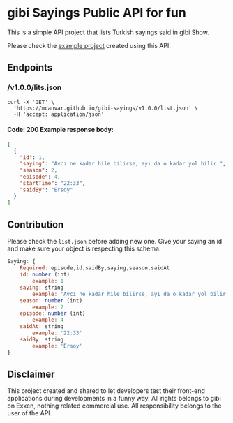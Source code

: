 # gibi Sayings Public API for fun

This is a simple API project that lists Turkish sayings said in gibi Show.

Please check the [example project](https://mcanvar.github.io/gibi-sayings/) created using this API.

## Endpoints

### /v1.0.0/lits.json

```
curl -X 'GET' \
  'https://mcanvar.github.io/gibi-sayings/v1.0.0/list.json' \
  -H 'accept: application/json'
  ```

#### Code: 200 Example response body:

```json
[
  {
    "id": 1,
    "saying": "Avcı ne kadar hile bilirse, ayı da o kadar yol bilir.",
    "season": 2,
    "episode": 4,
    "startTime": "22:33",
    "saidBy": "Ersoy"
  }
]

```

## Contribution

Please check the `list.json` before adding new one. Give your saying an id and make sure your object is respecting this
schema:
```js
Saying: {
    Required: episode,id,saidBy,saying,season,saidAt
    id: number (int)
        example: 1
    saying: string
        example: 'Avcı ne kadar hile bilirse, ayı da o kadar yol bilir.'
    season: number (int)
        example: 2
    episode: number (int)
        example: 4
    saidAt: string
        example: '22:33'
    saidBy: string
        example: 'Ersoy'
}
```


## Disclaimer

This project created and shared to let developers test their front-end applications during developments in a funny way.
All rights belongs to gibi on Exxen, nothing related commercial use. All responsibility belongs to the user of the API.
